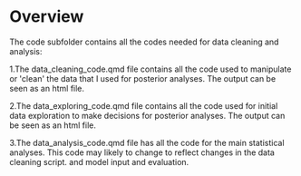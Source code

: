# Overview

The code subfolder contains all the codes needed for data cleaning and analysis:

1.The data_cleaning_code.qmd file contains all the code used to manipulate or 'clean' the data that I used for posterior analyses. The output can be seen as an html file.

2.The data_exploring_code.qmd file contains all the code used for initial data exploration to make decisions for posterior analyses. The output can be seen as an html file.

3.The data_analysis_code.qmd file has all the code for the main statistical analyses. This code may likely to change to reflect changes in the data cleaning script. and model input and evaluation.





